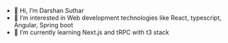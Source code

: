 - 👋 Hi, I’m Darshan Suthar
- 👀 I’m interested in Web development technologies like React, typescript, Angular, Spring boot
- 🌱 I’m currently learning Next.js and tRPC with t3 stack 


<!---
drshnn/drshnn is a ✨ special ✨ repository because its `README.md` (this file) appears on your GitHub profile.
You can click the Preview link to take a look at your changes.
--->
